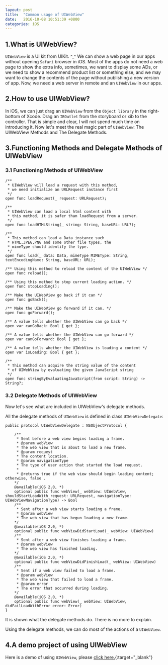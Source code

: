 ```yaml
---
layout: post
title:  "Common usage of UIWebView"
date:   2016-10-08 10:51:39 +0800
categories: iOS
---
```


## 1.What is UIWebView?

`UIWebView` is a UI kit from UIKit. ^_^ We can show a web page in our apps without opening `Safari` browser in iOS. Most of the apps do not need a web page to show the extra info, sometimes, we want to display some ADs, or we need to show a recommend product list or something else, and we may want to change the contents of the page without publishing a new version of app. Now, we need a web server in remote and an `UIWebView` in our apps.

## 2.How to use UIWebView?

In iOS, we can just drag an `UIWebView` from the `Object library` in the right-bottom of Xcode. Drag an `IBOutlet` from the storyboard or xib to the controller. That is simple and clear, I will not spend much time on introducing it. Now let's meet the real magic part of `UIWebView`: The UIWebView Methods and The Delegate Methods.

## 3.Functioning Methods and Delegate Methods of UIWebView

### 3.1 Functioning Methods of UIWebView

```
/**
 * UIWebView will load a request with this method,
 * we need initialize an URLRequest instance first
 */
open func loadRequest(_ request: URLRequest);

/**
 * UIWebView can load a local html content with
 * this method, it is safer than loadRequest from a server.
 */
open func loadHTMLString(_ string: String, baseURL: URL?);

/**
 * This method can load a Data instance such
 * HTML,JPEG,PNG and some other file types, the
 * mimeType should identify the type.
 */
open func load(_ data: Data, mimeType MIMEType: String, textEncodingName: String, baseURL: URL);

/** Using this method to reload the content of the UIWebView */
open func reload();

/** Using this method to stop current loading action. */
open func stopLoading();

/** Make the UIWebView go back if it can */
open func goBack();

/** Make the UIWebView go forward if it can. */
open func goForward();

/** A value tells whether the UIWebView can go back */
open var canGoBack: Bool { get };

/** A value tells whether the UIWebView can go forward */
open var canGoForward: Bool { get };

/** A value tells whether the UIWebView is loading a content */
open var isLoading: Bool { get };

/**
 * This method can acquire the string value of the content
 * of UIWebView by evaluating the given JavaScript string
 */
open func stringByEvaluatingJavaScript(from script: String) -> String?;

```

### 3.2 Delegate Methods of UIWebView

Now let's see what are included in UIWebView's delegate methods.

All the delegate methods of `UIWebView` is defined in class `UIWebViewDelegate`:

```
public protocol UIWebViewDelegate : NSObjectProtocol {

    /**
     * Sent before a web view begins loading a frame.
     * @param webView
     * The web view that is about to load a new frame.
     * @param request
     * The content location.
     * @param navigationType
     * The type of user action that started the load request.
     *
     * @returns true if the web view should begin loading content; otherwise, false .
    */
    @available(iOS 2.0, *)
    optional public func webView(_ webView: UIWebView, shouldStartLoadWith request: URLRequest, navigationType: UIWebViewNavigationType) -> Bool
    /**
     * Sent after a web view starts loading a frame.
     * @param webView
     * The web view that has begun loading a new frame.
    */
    @available(iOS 2.0, *)
    optional public func webViewDidStartLoad(_ webView: UIWebView)
    /**
     * Sent after a web view finishes loading a frame.
     * @param webView
     * The web view has finished loading.
    */
    @available(iOS 2.0, *)
    optional public func webViewDidFinishLoad(_ webView: UIWebView)
    /**
     * Sent if a web view failed to load a frame.
     * @param webView
     * The web view that failed to load a frame.
     * @param error
     * The error that occurred during loading.
    */
    @available(iOS 2.0, *)
    optional public func webView(_ webView: UIWebView, didFailLoadWithError error: Error)
}
```
It is shown what the delegate methods do. There is no more to explain.

Using the delegate methods, we can do most of the actions of a `UIWebView`.

## 4.A demo project of using UIWebView

Here is a demo of using `UIWebView`, please [click here.](https://github.com/acttos/Swift-Acttos/tree/master/WebView){:target="_blank"}
